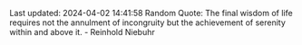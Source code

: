 Last updated: 2024-04-02 14:41:58
Random Quote: The final wisdom of life requires not the annulment of incongruity but the achievement of serenity within and above it. - Reinhold Niebuhr